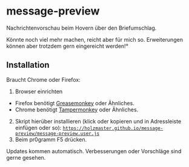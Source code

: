 # message-preview
Nachrichtenvorschau beim Hovern über den Briefumschlag.

Könnte noch viel mehr machen, reicht aber für mich so. Erweiterungen können aber trotzdem gern eingereicht werden!°

## Installation
Braucht Chrome oder Firefox:
1. Browser einrichten
  - Firefox benötigt [Greasemonkey](https://addons.mozilla.org/de/firefox/addon/greasemonkey/) oder Ähnliches.
  - Chrome benötigt [Tampermonkey](https://chrome.google.com/webstore/detail/tampermonkey/dhdgffkkebhmkfjojejmpbldmpobfkfo?hl=de) oder Ähnliches.
2. Skript hierüber installieren (klick oder kopieren und in Adressleiste einfügen oder so):
  [`https://holzmaster.github.io/message-preview/message-preview.user.js`](https://holzmaster.github.io/message-preview/message-preview.user.js)
3. Beim pr0gramm F5 drücken.

Updates kommen automatisch. Verbesserungen oder Vorschläge sind gerne gesehen.
